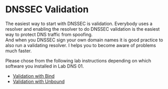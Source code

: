 # DNSSEC Validation

The easiest way to start with DNSSEC is validation. Everybody uses a resolver
and enabling the resolver to do DNSSEC validation is the easiest way to protect
DNS traffic from spoofing.  
And when you DNSSEC sign your own domain names it is
good practice to also run a validating resolver. I helps you to become aware of problems much faster.

Please chose from the following lab instructions depending on which software you installed in Lab DNS 01.
- [Validation with Bind](DNSSEC%2002a%20-%20Validation%20with%20Bind.md)
- [Validation with Unbound](DNSSEC%2002a%20-%20Validation%20with%20Unbound.md)

